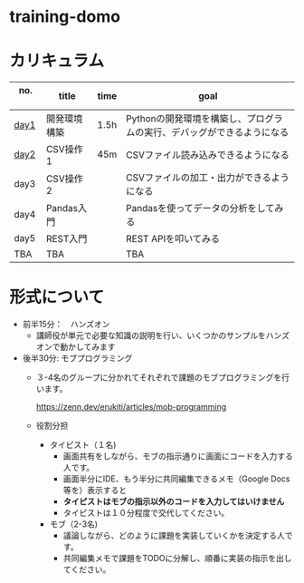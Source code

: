 # training-domo


# カリキュラム

| no. 　| title | time | goal |
| ---- | ----- | ---- | ---- |
| [day1](./day1) | 開発環境構築 | 1.5h | Pythonの開発環境を構築し、プログラムの実行、デバッグができるようになる|
| [day2](./day2) | CSV操作1 | 45m| CSVファイル読み込みできるようになる |
| day3 | CSV操作2 | |CSVファイルの加工・出力ができるようになる |
| day4 | Pandas入門 | |  Pandasを使ってデータの分析をしてみる |
| day5 | REST入門 | | REST APIを叩いてみる |
| TBA  | TBA | | TBA |

# 形式について
- 前半15分：　ハンズオン
  - 講師役が単元で必要な知識の説明を行い、いくつかのサンプルをハンズオンで動かしてみます 
- 後半30分: モブプログラミング
  - ３-4名のグループに分かれてそれぞれで課題のモブプログラミングを行います。
    
    https://zenn.dev/erukiti/articles/mob-programming
  - 役割分担
    - タイピスト（１名)
      - 画面共有をしながら、モブの指示通りに画面にコードを入力する人です。
      - 画面半分にIDE、もう半分に共同編集できるメモ（Google Docs等を）表示すると
      - **タイピストはモブの指示以外のコードを入力してはいけません**
      - タイピストは１０分程度で交代してください。
    - モブ（2-3名)
      - 議論しながら、どのように課題を実装していくかを決定する人です。
      - 共同編集メモで課題をTODOに分解し、順番に実装の指示を出してください。
 
